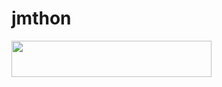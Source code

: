 # jmthon

<p align="left"><a href="https://heroku.com/deploy?template=https://github.com/m0863miop/mus1"> <img src="https://img.shields.io/badge/Deploy%20To%20Heroku-purple?style=for-the-badge&logo=heroku" width="320" height="58.45"/></a></p>
